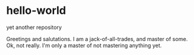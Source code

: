 # hello-world
yet another repository

Greetings and salutations. I am a jack-of-all-trades, and master of some. Ok, not really. I'm only a master of not mastering anything yet.
